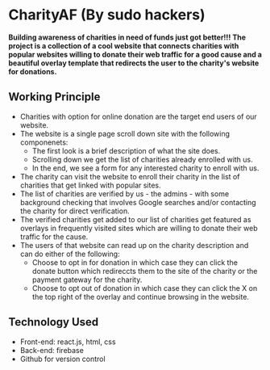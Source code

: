 # CharityAF (By sudo hackers)


**Building awareness of charities in need of funds just got better!!! The project is a collection of a cool website that connects charities with popular websites willing to donate their web traffic for a good cause and a beautiful overlay template that redirects the user to the charity's website for donations.** 



## Working Principle

* Charities with option for online donation are the target end users of our website.
* The website is a single page scroll down site with the following componenets:
  * The first look is a brief description of what the site does.
  * Scrolling down we get the list of charities already enrolled with us.
  * In the end, we see a form for any interested charity to enroll with us.
* The charity can visit the website to enroll their charity in the list of charities that get linked with popular sites.
* The list of charities are verified by us - the admins - with some background checking that involves Google searches and/or contacting the charity for direct verification.
* The verified charities get added to our list of charities get featured as overlays in frequently visited sites which are willing to donate their web traffic for the cause.
* The users of that website can read up on the charity description and can do either of the following:
  * Choose to opt in for donation in which case they can click the donate button which redireccts them to the site of the charity or the payment gateway for the charity.
  * Choose to opt out of donation in which case they can click the X on the top right of the overlay and continue browsing in the website.


## Technology Used

* Front-end: react.js, html, css
* Back-end: firebase
* Github for version control
